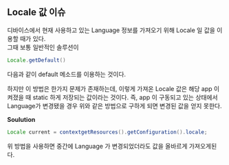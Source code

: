 ## Locale 값 이슈  
디바이스에서 현재 사용하고 있는 Language 정보를 가져오기 위해 Locale 일 값을 이용할 때가 있다.  
그때 보통 일반적인 솔루션이  
~~~java
Locale.getDefault()
~~~
다음과 같이 default 메소드를 이용하는 것이다.  
  
하지만 이 방법은 한가지 문제가 존재하는데, 이렇게 가져온 Locale 값은 해당 app 이 켜졌을 때 static 하게 저장되는 값이라는 것이다. 즉, app 이 구동되고 있는 상태에서 Language가 변경됐을 경우 위와 같은 방법으로 구하게 되면 변경된 값을 얻지 못한다.  
  
  
**Soulution**  
~~~java
Locale current = contextgetResources().getConfiguration().locale;
~~~
위 방법을 사용하면 중간에 Language 가 변경되었더라도 값을 올바르게 가져오게된다.